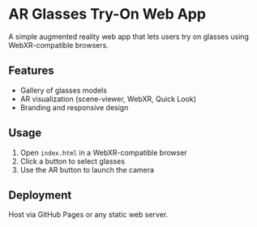 # AR Glasses Try-On Web App

A simple augmented reality web app that lets users try on glasses using WebXR-compatible browsers.

## Features
- Gallery of glasses models
- AR visualization (scene-viewer, WebXR, Quick Look)
- Branding and responsive design

## Usage
1. Open `index.html` in a WebXR-compatible browser
2. Click a button to select glasses
3. Use the AR button to launch the camera

## Deployment
Host via GitHub Pages or any static web server.
